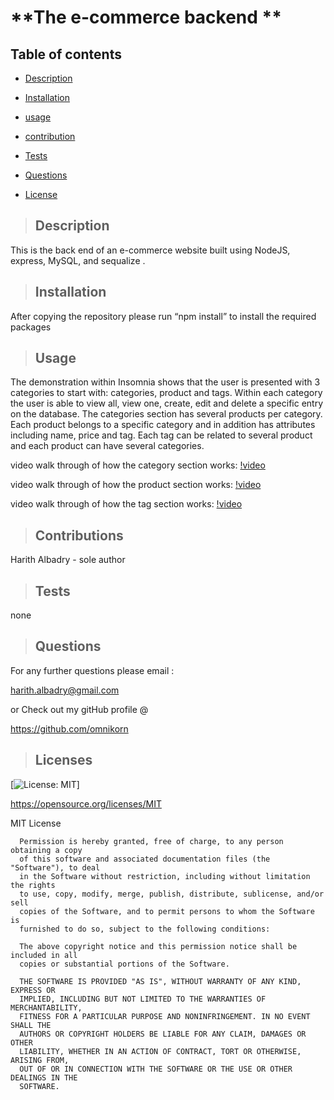 # **The e-commerce backend **

## Table of contents

  
* [Description](#description)

  
* [Installation](#installation)
  
* [usage](#usage)
  
* [contribution](#contribution)
  
* [Tests](#tests)
  
* [Questions](#questions)
  
* [License](#license)

>## Description
  
 This is the back end of an e-commerce website built using NodeJS, express, MySQL,  and sequalize . 

  
>## Installation 

 After copying the repository please run “npm install” to install the required packages 


>## Usage 

The demonstration within Insomnia shows that the user is presented with 3 categories to start with: categories, product and tags.
Within each category the user is able to view all, view one, create, edit and delete a specific entry on the database. The categories section has several products per category. Each product belongs to a specific category and in addition has attributes including name, price and tag.  Each tag can be related to several product and each product can have several categories. 


video walk through of how the category section works: 
[!video](/assests/videos/category_demo.mp4)

video walk through of how the product section works:
[!video](/assests/videos/product_demo.mp4)

video walk through of how the tag section works:
[!video](/assests/videos/tag_demo.mp4)

 

>## Contributions 

  Harith Albadry - sole author


>## Tests 

none

>## Questions 

For any further questions please email :

harith.albadry@gmail.com

or Check out my gitHub profile @

https://github.com/omnikorn

>## Licenses 

  

  [![License: MIT](https://img.shields.io/badge/License-MIT-yellow.svg)]

  https://opensource.org/licenses/MIT

  MIT License

      
      
      Permission is hereby granted, free of charge, to any person obtaining a copy
      of this software and associated documentation files (the "Software"), to deal
      in the Software without restriction, including without limitation the rights
      to use, copy, modify, merge, publish, distribute, sublicense, and/or sell
      copies of the Software, and to permit persons to whom the Software is
      furnished to do so, subject to the following conditions:
      
      The above copyright notice and this permission notice shall be included in all
      copies or substantial portions of the Software.
      
      THE SOFTWARE IS PROVIDED "AS IS", WITHOUT WARRANTY OF ANY KIND, EXPRESS OR
      IMPLIED, INCLUDING BUT NOT LIMITED TO THE WARRANTIES OF MERCHANTABILITY,
      FITNESS FOR A PARTICULAR PURPOSE AND NONINFRINGEMENT. IN NO EVENT SHALL THE
      AUTHORS OR COPYRIGHT HOLDERS BE LIABLE FOR ANY CLAIM, DAMAGES OR OTHER
      LIABILITY, WHETHER IN AN ACTION OF CONTRACT, TORT OR OTHERWISE, ARISING FROM,
      OUT OF OR IN CONNECTION WITH THE SOFTWARE OR THE USE OR OTHER DEALINGS IN THE
      SOFTWARE.
  
  
